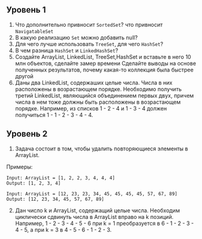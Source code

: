 ## Уровень 1 
1. Что дополнительно привносит `SortedSet`? что привносит `NavigatableSet`
2. В какую реализацию `Set` можно добавить null?
3. Для чего лучше использовать `TreeSet`, для чего `HashSet`?
4. В чем разница `HashSet` и `LinkedHashSet`?
5. Создайте ArrayList, LinkedList, TreeSet,HashSet и вставьте в него 10 млн объектов, сделайте замер времени
Сделайте выводы на основе полученных результатов, почему какая-то коллекция была быстрее другой
6. Даны два LinkedList, содержаших целые числа. Числа в них расположены в возрастающем порядке. Необходимо получить третий LinkedList, являющийся объединением первых двух, причем числа в нем тоже должны быть расположены в возрастающем порядке. Например, из списков 1 - 2 - 4 и 1 - 3 - 4 должен получиться 1 - 1 - 2 - 3 - 4 - 4.

## Уровень 2
1. Задача состоит в том, чтобы удалить повторяющиеся элементы в ArrayList.

Примеры:
```
Input: ArrayList = [1, 2, 2, 3, 4, 4, 4]
Output: [1, 2, 3, 4]

Input: ArrayList = [12, 23, 23, 34, 45, 45, 45, 45, 57, 67, 89]
Output: [12, 23, 34, 45, 57, 67, 89]
```
2. Дан число k и ArrayList, содержащий целые числа. Необходим циклически сдвинуть числа в ArrayList вправо на k позиций. Например, 1 - 2 - 3 - 4 - 5 - 6 при k = 1 преобразуется в 6 - 1 - 2 - 3 - 4 - 5, а при k = 3 в 4 - 5 - 6 - 1 - 2 - 3.